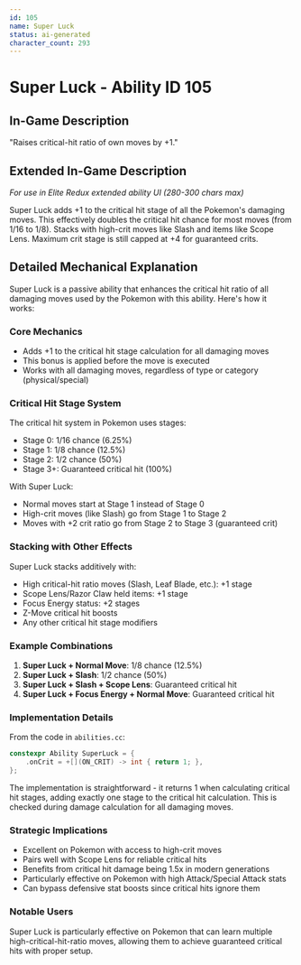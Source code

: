 ```yaml
---
id: 105
name: Super Luck
status: ai-generated
character_count: 293
---
```


# Super Luck - Ability ID 105

## In-Game Description
"Raises critical-hit ratio of own moves by +1."

## Extended In-Game Description
*For use in Elite Redux extended ability UI (280-300 chars max)*

Super Luck adds +1 to the critical hit stage of all the Pokemon's damaging moves. This effectively doubles the critical hit chance for most moves (from 1/16 to 1/8). Stacks with high-crit moves like Slash and items like Scope Lens. Maximum crit stage is still capped at +4 for guaranteed crits.

## Detailed Mechanical Explanation

Super Luck is a passive ability that enhances the critical hit ratio of all damaging moves used by the Pokemon with this ability. Here's how it works:

### Core Mechanics
- Adds +1 to the critical hit stage calculation for all damaging moves
- This bonus is applied before the move is executed
- Works with all damaging moves, regardless of type or category (physical/special)

### Critical Hit Stage System
The critical hit system in Pokemon uses stages:
- Stage 0: 1/16 chance (6.25%)
- Stage 1: 1/8 chance (12.5%)
- Stage 2: 1/2 chance (50%)
- Stage 3+: Guaranteed critical hit (100%)

With Super Luck:
- Normal moves start at Stage 1 instead of Stage 0
- High-crit moves (like Slash) go from Stage 1 to Stage 2
- Moves with +2 crit ratio go from Stage 2 to Stage 3 (guaranteed crit)

### Stacking with Other Effects
Super Luck stacks additively with:
- High critical-hit ratio moves (Slash, Leaf Blade, etc.): +1 stage
- Scope Lens/Razor Claw held items: +1 stage
- Focus Energy status: +2 stages
- Z-Move critical hit boosts
- Any other critical hit stage modifiers

### Example Combinations
1. **Super Luck + Normal Move**: 1/8 chance (12.5%)
2. **Super Luck + Slash**: 1/2 chance (50%)
3. **Super Luck + Slash + Scope Lens**: Guaranteed critical hit
4. **Super Luck + Focus Energy + Normal Move**: Guaranteed critical hit

### Implementation Details
From the code in `abilities.cc`:
```c
constexpr Ability SuperLuck = {
    .onCrit = +[](ON_CRIT) -> int { return 1; },
};
```

The implementation is straightforward - it returns 1 when calculating critical hit stages, adding exactly one stage to the critical hit calculation. This is checked during damage calculation for all damaging moves.

### Strategic Implications
- Excellent on Pokemon with access to high-crit moves
- Pairs well with Scope Lens for reliable critical hits
- Benefits from critical hit damage being 1.5x in modern generations
- Particularly effective on Pokemon with high Attack/Special Attack stats
- Can bypass defensive stat boosts since critical hits ignore them

### Notable Users
Super Luck is particularly effective on Pokemon that can learn multiple high-critical-hit-ratio moves, allowing them to achieve guaranteed critical hits with proper setup.